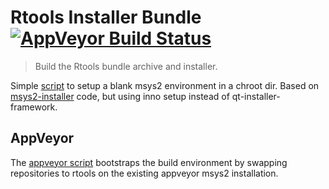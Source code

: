 # Rtools Installer Bundle [![AppVeyor Build Status](https://ci.appveyor.com/api/projects/status/github/r-windows/installer)](https://ci.appveyor.com/project/jeroen/installer)

> Build the Rtools bundle archive and installer.

Simple [script](make-rtools-installer.sh) to setup a blank msys2 environment in a chroot dir. Based on [msys2-installer](https://github.com/msys2/msys2-installer) code, but using inno setup instead of qt-installer-framework.

## AppVeyor

The [appveyor script](scripts.ps1) bootstraps the build environment by swapping repositories to rtools on the existing appveyor msys2 installation.
